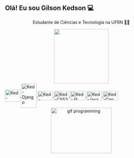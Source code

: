 ## Olá! Eu sou Gilson Kedson 💻

<p align="center"> Estudante de Ciências e Tecnologia na UFRN 👨‍🎓 </p>

<div align="center">
  <a href="https://github.com/GilsonKedson">
  <img height="180em" src="https://github-readme-stats.vercel.app/api?username=GilsonKedson&show_icons=true&theme=github_dark&include_all_commits=true&count_private=true"/>
  <!--<img height="180em" src="https://github-readme-stats.vercel.app/api/top-langs/?username=GilsonKedson&layout=compact&langs_count=7&theme=github_dark"/>-->
</div>

<div style="display: inline">
  <img align="center" alt="Ked-Python" height="40" width="50" src="https://cdn.jsdelivr.net/gh/devicons/devicon/icons/python/python-original.svg"/>
  <img align="center" alt="Ked-Django" height="80" width="50" src="https://cdn.jsdelivr.net/gh/devicons/devicon/icons/django/django-original.svg"/>
  <img align="center" alt="Ked-HTML5" height="30" width="50" src="https://cdn.jsdelivr.net/gh/devicons/devicon/icons/html5/html5-original.svg"/>
  <img align="center" alt="Ked-CSS3" height="30" width="50" src="https://cdn.jsdelivr.net/gh/devicons/devicon/icons/css3/css3-original.svg" />
  <img align="center" alt="Ked-JS" height="30" width="50" src="https://cdn.jsdelivr.net/gh/devicons/devicon/icons/javascript/javascript-original.svg" />
  <img align="center" alt="Ked-Java" height="30" width="50" src="https://cdn.jsdelivr.net/gh/devicons/devicon/icons/java/java-original.svg" />
  <img align="center" alt="Ked-Cpp" height="30" width="50" src="https://cdn.jsdelivr.net/gh/devicons/devicon/icons/cplusplus/cplusplus-original.svg" />
</div>

<div align="center">
  <img align="center" height="150" width="200" alt="gif programming" src="https://i.pinimg.com/originals/e4/26/70/e426702edf874b181aced1e2fa5c6cde.gif">
</div>
